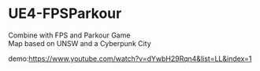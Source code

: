 # UE4-FPSParkour

Combine with FPS and Parkour Game  
Map based on UNSW and a Cyberpunk City

demo:https://www.youtube.com/watch?v=dYwbH29Rqn4&list=LL&index=1
